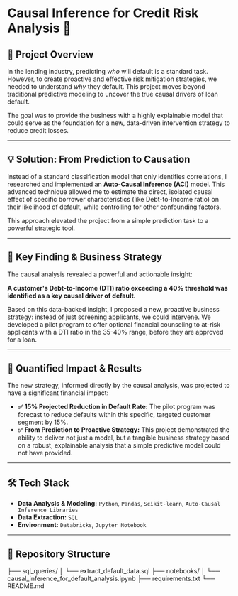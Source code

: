 # Causal Inference for Credit Risk Analysis 🔬

## 🎯 Project Overview

In the lending industry, predicting *who* will default is a standard task. However, to create proactive and effective risk mitigation strategies, we needed to understand *why* they default. This project moves beyond traditional predictive modeling to uncover the true causal drivers of loan default.

The goal was to provide the business with a highly explainable model that could serve as the foundation for a new, data-driven intervention strategy to reduce credit losses.

---

## 💡 Solution: From Prediction to Causation

Instead of a standard classification model that only identifies correlations, I researched and implemented an **Auto-Causal Inference (ACI)** model. This advanced technique allowed me to estimate the direct, isolated causal effect of specific borrower characteristics (like Debt-to-Income ratio) on their likelihood of default, while controlling for other confounding factors.

This approach elevated the project from a simple prediction task to a powerful strategic tool.

---

## 🔑 Key Finding & Business Strategy

The causal analysis revealed a powerful and actionable insight:

**A customer's Debt-to-Income (DTI) ratio exceeding a 40% threshold was identified as a key causal driver of default.**

Based on this data-backed insight, I proposed a new, proactive business strategy: instead of just screening applicants, we could intervene. We developed a pilot program to offer optional financial counseling to at-risk applicants with a DTI ratio in the 35-40% range, before they are approved for a loan.

---

## 🚀 Quantified Impact & Results

The new strategy, informed directly by the causal analysis, was projected to have a significant financial impact:

* **✅ 15% Projected Reduction in Default Rate:** The pilot program was forecast to reduce defaults within this specific, targeted customer segment by 15%.
* **✅ From Prediction to Proactive Strategy:** This project demonstrated the ability to deliver not just a model, but a tangible business strategy based on a robust, explainable analysis that a simple predictive model could not have provided.

---

## 🛠️ Tech Stack

* **Data Analysis & Modeling:** `Python`, `Pandas`, `Scikit-learn`, `Auto-Causal Inference Libraries`
* **Data Extraction:** `SQL`
* **Environment:** `Databricks`, `Jupyter Notebook`

---

## 📂 Repository Structure

├── sql_queries/
│   └── extract_default_data.sql
├── notebooks/
│   └── causal_inference_for_default_analysis.ipynb
├── requirements.txt
└── README.md
